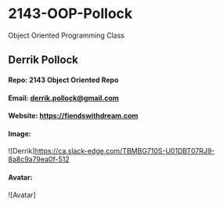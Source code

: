 # 2143-OOP-Pollock
Object Oriented Programming Class


## Derrik Pollock
#### Repo: 2143 Object Oriented Repo
#### Email: derrik.pollock@gmail.com
#### Website: https://fiendswithdream.com
#### Image:
![Derrik]https://ca.slack-edge.com/TBMBG710S-U01DBT07RJ9-8a8c9a79ea0f-512
#### Avatar:
![Avatar]
